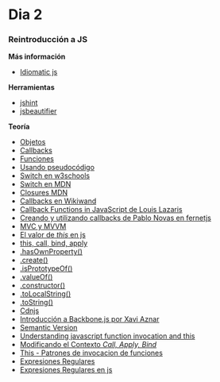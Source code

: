 # Dia 2

### Reintroducción a JS

**Más información**

- [Idiomatic js](https://github.com/rwaldron/idiomatic.js/tree/master/translations/es_ES)

**Herramientas**

- [jshint](http://jshint.com/)
- [jsbeautifier](http://jsbeautifier.org/)

**Teoría**

- [Objetos](http://www.w3schools.com/js/js_objects.asp)
- [Callbacks](https://developer.mozilla.org/en-US/docs/Mozilla/js-ctypes/Using_js-ctypes/Declaring_and_Using_Callbacks)
- [Funciones](https://developer.mozilla.org/es/docs/Web/JavaScript/Referencia/Objetos_globales/Function)
- [Usando pseudocódigo](http://es.slideshare.net/CKGrafico/introduccion-a-la-programacion-pseudocdigo-javascript)
- [Switch en w3schools](http://www.w3schools.com/js/js_switch.asp)
- [Switch en MDN](https://developer.mozilla.org/es/docs/Web/JavaScript/Referencia/Sentencias/switch)
- [Closures MDN](https://developer.mozilla.org/es/docs/Web/JavaScript/Closures)
- [Callbacks en Wikiwand](https://www.wikiwand.com/es/Callback_(inform%C3%A1tica))
- [Callback Functions in JavaScript de Louis Lazaris](http://www.impressivewebs.com/callback-functions-javascript/)
- [Creando y utilizando callbacks de Pablo Novas en fernetjs](https://fernetjs.com/2011/12/creando-y-utilizando-callbacks/)
- [MVC y MVVM](http://www.adictosaltrabajo.com/tutoriales/zk-mvc-mvvm/)
- [El valor de *this* en js](http://www.etnassoft.com/2012/01/12/el-valor-de-this-en-javascript-como-manejarlo-correctamente/)
- [this, call, bind, apply](https://developer.mozilla.org/es/docs/Web/JavaScript/Referencia/Operadores/this)
- [.hasOwnProperty()](https://developer.mozilla.org/es/docs/Web/JavaScript/Referencia/Objetos_globales/Object/hasOwnProperty)
- [.create()](https://developer.mozilla.org/en-US/docs/Web/JavaScript/Reference/Global_Objects/Object/create)
- [.isPrototypeOf()](https://developer.mozilla.org/es/docs/Web/JavaScript/Reference/Global_Objects/Object/isPrototypeOf)
- [.valueOf()](http://www.w3schools.com/jsref/jsref_valueof_string.asp)
- [.constructor()](https://developer.mozilla.org/es/docs/Web/JavaScript/Referencia/Objetos_globales/Object/constructor)
- [.toLocalString()](https://developer.mozilla.org/es/docs/Web/JavaScript/Reference/Global_Objects/Date/toLocaleString)
- [.toString()](https://developer.mozilla.org/es/docs/Web/JavaScript/Referencia/Objetos_globales/Object/toString)
- [Cdnjs](https://cdnjs.com/)
- [Introducción a Backbone.js por Xavi Aznar](https://fcfe59e9efe9b0ff550b02e9b0ae8553e3453d58.googledrive.com/host/0Bzky3aU2486jMmN1Tmx6Z3U4VkU/)
- [Semantic Version](http://semver.org/lang/es/)
- [Understanding javascript function invocation and this](http://yehudakatz.com/2011/08/11/understanding-javascript-function-invocation-and-this)
- [Modificando el Contexto *Call, Apply, Bind*](https://fernetjs.com/2013/01/modificando-el-contexto-call-apply-y-bind/)
- [This - Patrones de invocacion de funciones](http://fernetjs.com/2012/01/patrones-de-invocacion-de-funciones-this/)
- [Expresiones Regulares](https://es.wikipedia.org/wiki/Expresi%C3%B3n_regular#Las_expresiones_regulares_en_programaci.C3.B3n)
- [Expresiones Regulares en js](https://developer.mozilla.org/es/docs/Web/JavaScript/Guide/Regular_Expressions)
